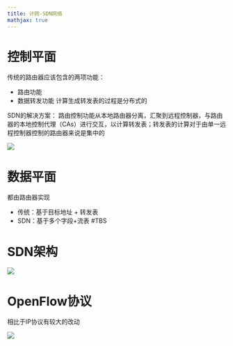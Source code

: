 ```yaml
---
title: 计网-SDN网络
mathjax: true
---
```


# 控制平面
传统的路由器应该包含的两项功能：
- 路由功能
- 数据转发功能
计算生成转发表的过程是分布式的


SDN的解决方案：
路由控制功能从本地路由器分离，汇聚到远程控制器，与路由器的本地控制代理（CAs）进行交互，以计算转发表；转发表的计算对于由单一远程控制器控制的路由器来说是集中的

![](attachments/Pasted%20image%2020231110161342.png)


# 数据平面

都由路由器实现
- 传统：基于目标地址 + 转发表
- SDN：基于多个字段+流表 #TBS 


# SDN架构

![](attachments/Pasted%20image%2020231110161803.png)






# OpenFlow协议
相比于IP协议有较大的改动

![](attachments/Pasted%20image%2020231110162736.png)

